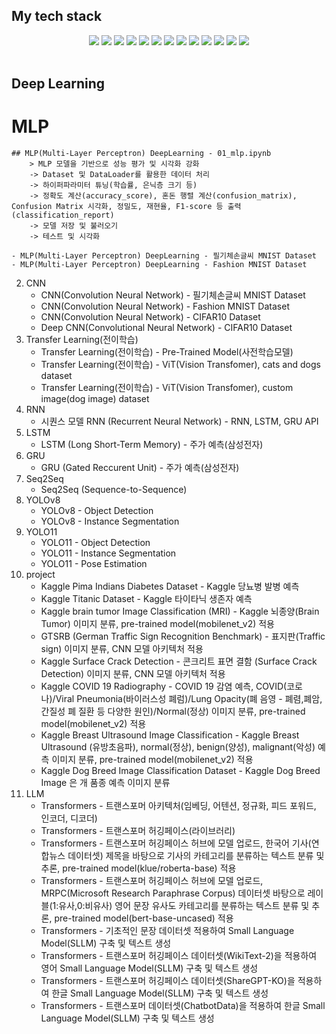 <h2> My tech stack </h2>
<div align=center>
        <img src="https://img.shields.io/badge/springboot-6DB33F?style=for-the-badge&logo=springboot&logoColor=white">
        <img src="https://img.shields.io/badge/Spring-6DB33F?style=for-the-badge&logo=Spring&logoColor=white">
        <img src="https://img.shields.io/badge/java-007396?style=for-the-badge&logo=OpenJDK&logoColor=white">
        <img src="https://img.shields.io/badge/javascript-%23323330.svg?style=for-the-badge&logo=javascript&logoColor=%23F7DF1E">
        <img src="https://img.shields.io/badge/jQuery-0769AD?style=for-the-badge&logo=jQuery&logoColor=white"/>
        <img src="https://img.shields.io/badge/PyTorch-%23EE4C2C.svg?style=for-the-badge&logo=PyTorch&logoColor=white">
        <img src="https://img.shields.io/badge/Python-3776AB?style=for-the-badge&logo=Python&logoColor=white">
        <img src="https://img.shields.io/badge/ORACLE-F80000?style=for-the-badge&logo=oracle&logoColor=white"/>
        <img src="https://img.shields.io/badge/MySQL-4479A1?style=for-the-badge&logo=MySQL&logoColor=white">
        <img src="https://img.shields.io/badge/Linux-FCC624?style=for-the-badge&logo=linux&logoColor=black"/>
        <img src="https://img.shields.io/badge/Apache Tomcat-F8DC75?style=for-the-badge&logo=apachetomcat&logoColor=black"/>
        <img src="https://img.shields.io/badge/github-%23121011.svg?style=for-the-badge&logo=github&logoColor=white">
        <img src="https://img.shields.io/badge/Anaconda-44A833?style=for-the-badge&logo=Anaconda&logoColor=white"/>
    <br>
</div>

<br>
<h2> Deep Learning </h2>

# MLP
    ## MLP(Multi-Layer Perceptron) DeepLearning - 01_mlp.ipynb
        > MLP 모델을 기반으로 성능 평가 및 시각화 강화
        -> Dataset 및 DataLoader를 활용한 데이터 처리
        -> 하이퍼파라미터 튜닝(학습률, 은닉층 크기 등)
        -> 정확도 계산(accuracy_score), 혼돈 행렬 계산(confusion_matrix), Confusion Matrix 시각화, 정밀도, 재현율, F1-score 등 출력(classification_report)
        -> 모델 저장 및 불러오기
        -> 테스트 및 시각화

    - MLP(Multi-Layer Perceptron) DeepLearning - 필기체손글씨 MNIST Dataset
    - MLP(Multi-Layer Perceptron) DeepLearning - Fashion MNIST Dataset
2) CNN
    - CNN(Convolution Neural Network) - 필기체손글씨 MNIST Dataset
    - CNN(Convolution Neural Network) - Fashion MNIST Dataset
    - CNN(Convolution Neural Network) - CIFAR10 Dataset
    - Deep CNN(Convolutional Neural Network) - CIFAR10 Dataset
3) Transfer Learning(전이학습)
    - Transfer Learning(전이학습) - Pre-Trained Model(사전학습모델)
    - Transfer Learning(전이학습) - ViT(Vision Transfomer), cats and dogs dataset
    - Transfer Learning(전이학습) - ViT(Vision Transfomer), custom image(dog image) dataset
4) RNN
    - 시퀀스 모델 RNN (Recurrent Neural Network) - RNN, LSTM, GRU API
5) LSTM
    - LSTM (Long Short-Term Memory) - 주가 예측(삼성전자)
6) GRU
    - GRU (Gated Reccurent Unit) - 주가 예측(삼성전자)
7) Seq2Seq
    - Seq2Seq (Sequence-to-Sequence)
8) YOLOv8
    - YOLOv8 - Object Detection
    - YOLOv8 - Instance Segmentation
9) YOLO11
    - YOLO11 - Object Detection
    - YOLO11 - Instance Segmentation
    - YOLO11 - Pose Estimation
10) project
    - Kaggle Pima Indians Diabetes Dataset - Kaggle 당뇨병 발병 예측
    - Kaggle Titanic Dataset - Kaggle 타이타닉 생존자 예측
    - Kaggle brain tumor Image Classification (MRI) - Kaggle 뇌종양(Brain Tumor) 이미지 분류, pre-trained model(mobilenet_v2) 적용
    - GTSRB (German Traffic Sign Recognition Benchmark) - 표지판(Traffic sign) 이미지 분류, CNN 모델 아키텍처 적용
    - Kaggle Surface Crack Detection - 콘크리트 표면 결함 (Surface Crack Detection) 이미지 분류, CNN 모델 아키텍처 적용
    - Kaggle COVID 19 Radiography - COVID 19 감염 예측, COVID(코로나)/Viral Pneumonia(바이러스성 폐럼)/Lung Opacity(폐 음영 - 폐렴,폐암,간질성 폐 질환 등 다양한 원인)/Normal(정상) 이미지 분류, pre-trained model(mobilenet_v2) 적용
    - Kaggle Breast Ultrasound Image Classification - Kaggle Breast Ultrasound (유방초음파), normal(정상), benign(양성), malignant(악성) 예측 이미지 분류, pre-trained model(mobilenet_v2) 적용
    - Kaggle Dog Breed Image Classification Dataset - Kaggle Dog Breed Image 은 개 품종 예측 이미지 분류
11) LLM
    - Transformers - 트랜스포머 아키텍처(임베딩, 어텐션, 정규화, 피드 포워드, 인코더, 디코더)
    - Transformers - 트랜스포머 허깅페이스(라이브러리)
    - Transformers - 트랜스포머 허깅페이스 허브에 모델 업로드, 한국어 기사(연합뉴스 데이터셋) 제목을 바탕으로 기사의 카테고리를 분류하는 텍스트 분류 및 추론, pre-trained model(klue/roberta-base) 적용
    - Transformers - 트랜스포머 허깅페이스 허브에 모델 업로드, MRPC(Microsoft Research Paraphrase Corpus) 데이터셋 바탕으로 레이블(1:유사,0:비유사) 영어 문장 유사도 카테고리를 분류하는 텍스트 분류 및 추론, pre-trained model(bert-base-uncased) 적용
    - Transformers - 기초적인 문장 데이터셋 적용하여 Small Language Model(SLLM) 구축 및 텍스트 생성
    - Transformers - 트랜스포머 허깅페이스 데이터셋(WikiText-2)을 적용하여 영어 Small Language Model(SLLM) 구축 및 텍스트 생성
    - Transformers - 트랜스포머 허깅페이스 데이터셋(ShareGPT-KO)을 적용하여 한글 Small Language Model(SLLM) 구축 및 텍스트 생성
    - Transformers - 트랜스포머 데이터셋(ChatbotData)을 적용하여 한글 Small Language Model(SLLM) 구축 및 텍스트 생성